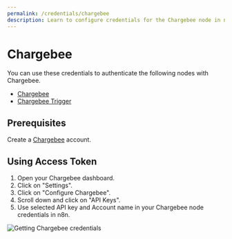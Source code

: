 ```yaml
---
permalink: /credentials/chargebee
description: Learn to configure credentials for the Chargebee node in n8n
---
```


# Chargebee

You can use these credentials to authenticate the following nodes with Chargebee.
- [Chargebee](../../nodes-library/nodes/Chargebee/README.md)
- [Chargebee Trigger](../../nodes-library/trigger-nodes/ChargebeeTrigger/README.md)

## Prerequisites

Create a [Chargebee](https://www.chargebee.com/) account.

## Using Access Token

1. Open your Chargebee dashboard.
2. Click on "Settings".
3. Click on "Configure Chargebee".
4. Scroll down and click on "API Keys".
5. Use selected API key and Account name in your Chargebee node credentials in n8n.


![Getting Chargebee credentials](./using-access-token.gif)
